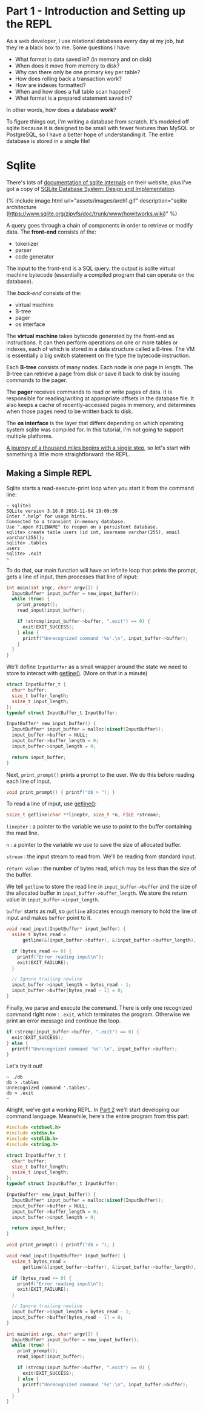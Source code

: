 # Part 1 - Introduction and Setting up the REPL

As a web developer, I use relational databases every day at my job, but they're a black box to me. Some questions I have:
- What format is data saved in? (in memory and on disk)
- When does it move from memory to disk?
- Why can there only be one primary key per table?
- How does rolling back a transaction work?
- How are indexes formatted?
- When and how does a full table scan happen?
- What format is a prepared statement saved in?

In other words, how does a database **work**?

To figure things out, I'm writing a database from scratch. It's modeled off sqlite because it is designed to be small with fewer features than MySQL or PostgreSQL, so I have a better hope of understanding it. The entire database is stored in a single file!

# Sqlite

There's lots of [documentation of sqlite internals](https://www.sqlite.org/arch.html) on their website, plus I've got a copy of [SQLite Database System: Design and Implementation](https://play.google.com/store/books/details?id=9Z6IQQnX1JEC).

{% include image.html url="assets/images/arch1.gif" description="sqlite architecture (https://www.sqlite.org/zipvfs/doc/trunk/www/howitworks.wiki)" %}

A query goes through a chain of components in order to retrieve or modify data. The **front-end** consists of the:
- tokenizer
- parser
- code generator

The input to the front-end is a SQL query. the output is sqlite virtual machine bytecode (essentially a compiled program that can operate on the database).

The _back-end_ consists of the:
- virtual machine
- B-tree
- pager
- os interface

The **virtual machine** takes bytecode generated by the front-end as instructions. It can then perform operations on one or more tables or indexes, each of which is stored in a data structure called a B-tree. The VM is essentially a big switch statement on the type the bytecode instruction.

Each **B-tree** consists of many nodes. Each node is one page in length. The B-tree can retrieve a page from disk or save it back to disk by issuing commands to the pager.

The **pager** receives commands to read or write pages of data. It is responsible for reading/writing at appropriate offsets in the database file. It also keeps a cache of recently-accessed pages in memory, and determines when those pages need to be written back to disk.

The **os interface** is the layer that differs depending on which operating system sqlite was compiled for. In this tutorial, I'm not going to support multiple platforms.

[A journey of a thousand miles begins with a single step](https://en.wiktionary.org/wiki/a_journey_of_a_thousand_miles_begins_with_a_single_step), so let's start with something a little more straightforward: the REPL.

## Making a Simple REPL

Sqlite starts a read-execute-print loop when you start it from the command line:

```shell
~ sqlite3
SQLite version 3.16.0 2016-11-04 19:09:39
Enter ".help" for usage hints.
Connected to a transient in-memory database.
Use ".open FILENAME" to reopen on a persistent database.
sqlite> create table users (id int, username varchar(255), email varchar(255));
sqlite> .tables
users
sqlite> .exit
~
```

To do that, our main function will have an infinite loop that prints the prompt, gets a line of input, then processes that line of input:

```c
int main(int argc, char* argv[]) {
  InputBuffer* input_buffer = new_input_buffer();
  while (true) {
    print_prompt();
    read_input(input_buffer);

    if (strcmp(input_buffer->buffer, ".exit") == 0) {
      exit(EXIT_SUCCESS);
    } else {
      printf("Unrecognized command '%s'.\n", input_buffer->buffer);
    }
  }
}
```

We'll define `InputBuffer` as a small wrapper around the state we need to store to interact with [getline()](http://man7.org/linux/man-pages/man3/getline.3.html). (More on that in a minute)
```c
struct InputBuffer_t {
  char* buffer;
  size_t buffer_length;
  ssize_t input_length;
};
typedef struct InputBuffer_t InputBuffer;

InputBuffer* new_input_buffer() {
  InputBuffer* input_buffer = malloc(sizeof(InputBuffer));
  input_buffer->buffer = NULL;
  input_buffer->buffer_length = 0;
  input_buffer->input_length = 0;

  return input_buffer;
}
```

Next, `print_prompt()` prints a prompt to the user. We do this before reading each line of input.

```c
void print_prompt() { printf("db > "); }
```

To read a line of input, use [getline()](http://man7.org/linux/man-pages/man3/getline.3.html):
```c
ssize_t getline(char **lineptr, size_t *n, FILE *stream);
```
`linepter` : a pointer to the variable we use to point to the buffer containing the read line.

`n` : a pointer to the variable we use to save the size of allocated buffer.

`stream` : the input stream to read from. We'll be reading from standard input.

`return value` : the number of bytes read, which may be less than the size of the buffer.

We tell `getline` to store the read line in `input_buffer->buffer` and the size of the allocated buffer in `input_buffer->buffer_length`. We store the return value in `input_buffer->input_length`.

`buffer` starts as null, so `getline` allocates enough memory to hold the line of input and makes `buffer` point to it.

```c
void read_input(InputBuffer* input_buffer) {
  ssize_t bytes_read =
      getline(&(input_buffer->buffer), &(input_buffer->buffer_length), stdin);

  if (bytes_read <= 0) {
    printf("Error reading input\n");
    exit(EXIT_FAILURE);
  }

  // Ignore trailing newline
  input_buffer->input_length = bytes_read - 1;
  input_buffer->buffer[bytes_read - 1] = 0;
}
```

Finally, we parse and execute the command. There is only one recognized command right now : `.exit`, which terminates the program. Otherwise we print an error message and continue the loop.

```c
if (strcmp(input_buffer->buffer, ".exit") == 0) {
  exit(EXIT_SUCCESS);
} else {
  printf("Unrecognized command '%s'.\n", input_buffer->buffer);
}
```

Let's try it out!
```shell
~ ./db
db > .tables
Unrecognized command '.tables'.
db > .exit
~
```

Alright, we've got a working REPL. In [Part 2](/part2) we'll start developing our command language. Meanwhile, here's the entire program from this part:

```c
#include <stdbool.h>
#include <stdio.h>
#include <stdlib.h>
#include <string.h>

struct InputBuffer_t {
  char* buffer;
  size_t buffer_length;
  ssize_t input_length;
};
typedef struct InputBuffer_t InputBuffer;

InputBuffer* new_input_buffer() {
  InputBuffer* input_buffer = malloc(sizeof(InputBuffer));
  input_buffer->buffer = NULL;
  input_buffer->buffer_length = 0;
  input_buffer->input_length = 0;

  return input_buffer;
}

void print_prompt() { printf("db > "); }

void read_input(InputBuffer* input_buffer) {
  ssize_t bytes_read =
      getline(&(input_buffer->buffer), &(input_buffer->buffer_length), stdin);

  if (bytes_read <= 0) {
    printf("Error reading input\n");
    exit(EXIT_FAILURE);
  }

  // Ignore trailing newline
  input_buffer->input_length = bytes_read - 1;
  input_buffer->buffer[bytes_read - 1] = 0;
}

int main(int argc, char* argv[]) {
  InputBuffer* input_buffer = new_input_buffer();
  while (true) {
    print_prompt();
    read_input(input_buffer);

    if (strcmp(input_buffer->buffer, ".exit") == 0) {
      exit(EXIT_SUCCESS);
    } else {
      printf("Unrecognized command '%s'.\n", input_buffer->buffer);
    }
  }
}
```
